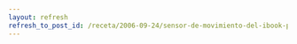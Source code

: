 ```yaml
---
layout: refresh
refresh_to_post_id: /receta/2006-09-24/sensor-de-movimiento-del-ibook-powerbook-g4-bajo-gnu-linux
---
```

